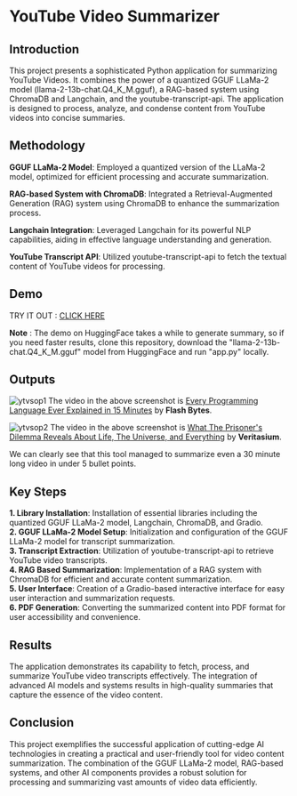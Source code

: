 # YouTube Video Summarizer

## Introduction

This project presents a sophisticated Python application for summarizing YouTube Videos. It combines the power of a quantized GGUF LLaMa-2 model (llama-2-13b-chat.Q4_K_M.gguf), a RAG-based system using ChromaDB and Langchain, and the youtube-transcript-api. The application is designed to process, analyze, and condense content from YouTube videos into concise summaries.

## Methodology

**GGUF LLaMa-2 Model**: Employed a quantized version of the LLaMa-2 model, optimized for efficient processing and accurate summarization.

**RAG-based System with ChromaDB**: Integrated a Retrieval-Augmented Generation (RAG) system using ChromaDB to enhance the summarization process.

**Langchain Integration**: Leveraged Langchain for its powerful NLP capabilities, aiding in effective language understanding and generation.

**YouTube Transcript API**: Utilized youtube-transcript-api to fetch the textual content of YouTube videos for processing.

## Demo

TRY IT OUT : [CLICK HERE](https://huggingface.co/spaces/unpairedelectron07/YT_Video_Summarizer)

**Note** : The demo on HuggingFace takes a while to generate summary, so if you need faster results, clone this repository, download the "llama-2-13b-chat.Q4_K_M.gguf" model from HuggingFace and run "app.py" locally.

## Outputs

![ytvsop1](https://github.com/user-attachments/assets/b1c0d884-997a-42f9-8eb5-50c5724aace0)
The video in the above screenshot is [Every Programming Language Ever Explained in 15 Minutes](https://www.youtube.com/watch?v=ajIcjx0PeYU) by **Flash Bytes**.

![ytvsop2](https://github.com/user-attachments/assets/00f2dac5-946c-42b0-a580-5bf2f1648da0)
The video in the above screenshot is [What The Prisoner's Dilemma Reveals About Life, The Universe, and Everything](https://www.youtube.com/watch?v=mScpHTIi-kM&t=3s) by **Veritasium**.

We can clearly see that this tool managed to summarize even a 30 minute long video in under 5 bullet points.

## Key Steps

**1. Library Installation**: Installation of essential libraries including the quantized GGUF LLaMa-2 model, Langchain, ChromaDB, and Gradio.\
**2. GGUF LLaMa-2 Model Setup**: Initialization and configuration of the GGUF LLaMa-2 model for transcript summarization.\
**3. Transcript Extraction**:  Utilization of youtube-transcript-api to retrieve YouTube video transcripts.\
**4. RAG Based Summarization**: Implementation of a RAG system with ChromaDB for efficient and accurate content summarization.\
**5. User Interface**: Creation of a Gradio-based interactive interface for easy user interaction and summarization requests.\
**6. PDF Generation**: Converting the summarized content into PDF format for user accessibility and convenience.

## Results

The application demonstrates its capability to fetch, process, and summarize YouTube video transcripts effectively. The integration of advanced AI models and systems results in high-quality summaries that capture the essence of the video content.

## Conclusion

This project exemplifies the successful application of cutting-edge AI technologies in creating a practical and user-friendly tool for video content summarization. The combination of the GGUF LLaMa-2 model, RAG-based systems, and other AI components provides a robust solution for processing and summarizing vast amounts of video data efficiently.
